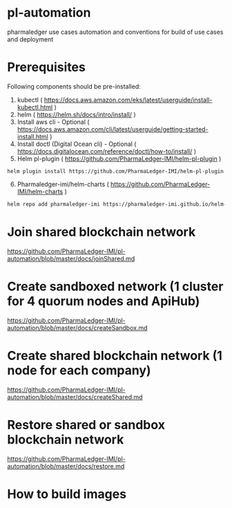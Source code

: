# pl-automation
pharmaledger use cases automation and conventions for build of use cases and deployment

# Prerequisites
Following components should be pre-installed:
1. kubectl ( https://docs.aws.amazon.com/eks/latest/userguide/install-kubectl.html )
2. helm ( https://helm.sh/docs/intro/install/ )
3. Install aws cli - Optional ( https://docs.aws.amazon.com/cli/latest/userguide/getting-started-install.html )
4. Install doctl (Digital Ocean cli) - Optional ( https://docs.digitalocean.com/reference/doctl/how-to/install/ )
5. Helm pl-plugin ( https://github.com/PharmaLedger-IMI/helm-pl-plugin )
```shell
helm plugin install https://github.com/PharmaLedger-IMI/helm-pl-plugin
```
6. Pharmaledger-imi/helm-charts ( https://github.com/PharmaLedger-IMI/helm-charts )
```bash
helm repo add pharmaledger-imi https://pharmaledger-imi.github.io/helm-charts
```
# Join shared blockchain network 
https://github.com/PharmaLedger-IMI/pl-automation/blob/master/docs/joinShared.md

# Create sandboxed  network (1 cluster for 4 quorum nodes and ApiHub)
https://github.com/PharmaLedger-IMI/pl-automation/blob/master/docs/createSandbox.md

# Create shared blockchain network (1 node for each company)
https://github.com/PharmaLedger-IMI/pl-automation/blob/master/docs/createShared.md

# Restore shared or sandbox blockchain network 
https://github.com/PharmaLedger-IMI/pl-automation/blob/master/docs/restore.md

# How to build images 


